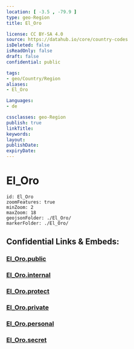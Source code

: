 ```yaml
---
location: [ -3.5 , -79.9 ] 
type: geo-Region
title: El_Oro

license: CC BY-SA 4.0
source: https://datahub.io/core/country-codes
isDeleted: false
isReadOnly: false
draft: false
confidential: public

tags:
- geo/Country/Region
aliases:
- El_Oro

Languages:
- de

cssclasses: geo-Region
publish: true
linkTitle: 
keywords: 
layout: 
publishDate: 
expiryDate: 
---
```


# El_Oro

```leaflet
id: El_Oro
zoomFeatures: true 
minZoom: 2 
maxZoom: 18
geojsonFolder: ./El_Oro/
markerFolder: ./El_Oro/
```


## Confidential Links & Embeds: 

### [El_Oro.public](/_public/\Earth\Continent\America~South\Ecuador\provinces~EquadorEl_Oro.public.md) 

### [El_Oro.internal](/_internal/\Earth\Continent\America~South\Ecuador\provinces~EquadorEl_Oro.internal.md) 

### [El_Oro.protect](/_protect/\Earth\Continent\America~South\Ecuador\provinces~EquadorEl_Oro.protect.md) 

### [El_Oro.private](/_private/\Earth\Continent\America~South\Ecuador\provinces~EquadorEl_Oro.private.md) 

### [El_Oro.personal](/_personal/\Earth\Continent\America~South\Ecuador\provinces~EquadorEl_Oro.personal.md) 

### [El_Oro.secret](/_secret/\Earth\Continent\America~South\Ecuador\provinces~EquadorEl_Oro.secret.md)

